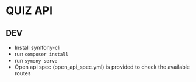 # QUIZ API

## DEV
* Install symfony-cli
* run ```composer install```
* run ```symony serve```
* Open api spec (open_api_spec.yml) is provided to check the available routes
